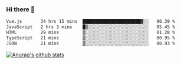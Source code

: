 ### Hi there 👋



<!--
**webB1an/webB1an** is a ✨ _special_ ✨ repository because its `README.md` (this file) appears on your GitHub profile.

Here are some ideas to get you started:

- 🔭 I’m currently working on ...
- 🌱 I’m currently learning ...
- 👯 I’m looking to collaborate on ...
- 🤔 I’m looking for help with ...
- 💬 Ask me about ...
- 📫 How to reach me: ...
- 😄 Pronouns: ...
- ⚡ Fun fact: ...
-->

<!--START_SECTION:waka-->

```txt
Vue.js       34 hrs 15 mins  ██████████████████████▓░░   90.39 %
JavaScript   2 hrs 3 mins    █▒░░░░░░░░░░░░░░░░░░░░░░░   05.45 %
HTML         29 mins         ▒░░░░░░░░░░░░░░░░░░░░░░░░   01.28 %
TypeScript   21 mins         ▒░░░░░░░░░░░░░░░░░░░░░░░░   00.95 %
JSON         21 mins         ▒░░░░░░░░░░░░░░░░░░░░░░░░   00.93 %
```

<!--END_SECTION:waka-->


[![Anurag's github stats](https://github-readme-stats.vercel.app/api?username=webB1an&show_icons=true&theme=radical)](https://github.com/anuraghazra/github-readme-stats)

